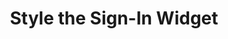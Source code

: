---
title: Style the Sign-In Widget
excerpt: Learn how to customize the self-hosted and Okta-hosted Sign-In Widget.
layout: Guides
sections:
 - main
---